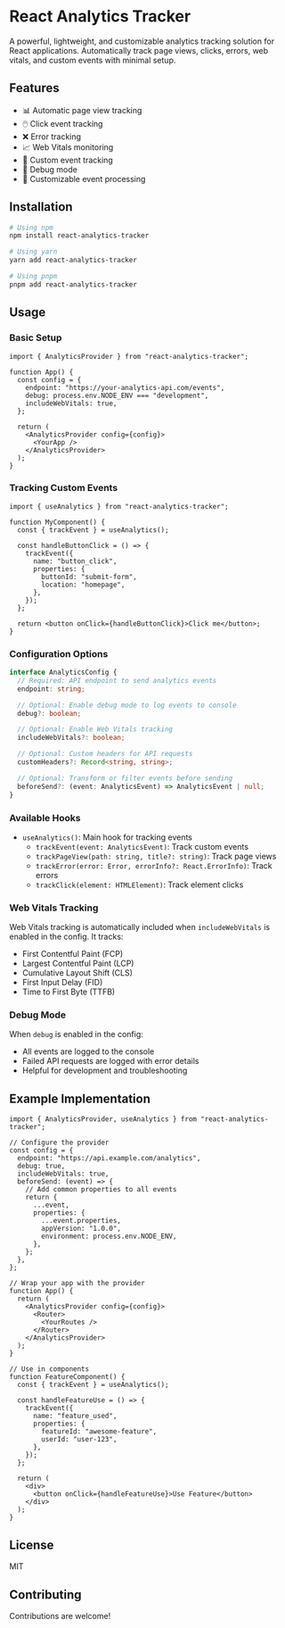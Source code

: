 # React Analytics Tracker

A powerful, lightweight, and customizable analytics tracking solution for React applications. Automatically track page views, clicks, errors, web vitals, and custom events with minimal setup.

## Features

- 📊 Automatic page view tracking
- 🖱️ Click event tracking
- ❌ Error tracking
- 📈 Web Vitals monitoring
- 🎯 Custom event tracking
- 🐛 Debug mode
- 🔧 Customizable event processing

## Installation

```bash
# Using npm
npm install react-analytics-tracker

# Using yarn
yarn add react-analytics-tracker

# Using pnpm
pnpm add react-analytics-tracker
```

## Usage

### Basic Setup

```tsx
import { AnalyticsProvider } from "react-analytics-tracker";

function App() {
  const config = {
    endpoint: "https://your-analytics-api.com/events",
    debug: process.env.NODE_ENV === "development",
    includeWebVitals: true,
  };

  return (
    <AnalyticsProvider config={config}>
      <YourApp />
    </AnalyticsProvider>
  );
}
```

### Tracking Custom Events

```tsx
import { useAnalytics } from "react-analytics-tracker";

function MyComponent() {
  const { trackEvent } = useAnalytics();

  const handleButtonClick = () => {
    trackEvent({
      name: "button_click",
      properties: {
        buttonId: "submit-form",
        location: "homepage",
      },
    });
  };

  return <button onClick={handleButtonClick}>Click me</button>;
}
```

### Configuration Options

```typescript
interface AnalyticsConfig {
  // Required: API endpoint to send analytics events
  endpoint: string;

  // Optional: Enable debug mode to log events to console
  debug?: boolean;

  // Optional: Enable Web Vitals tracking
  includeWebVitals?: boolean;

  // Optional: Custom headers for API requests
  customHeaders?: Record<string, string>;

  // Optional: Transform or filter events before sending
  beforeSend?: (event: AnalyticsEvent) => AnalyticsEvent | null;
}
```

### Available Hooks

- `useAnalytics()`: Main hook for tracking events
  - `trackEvent(event: AnalyticsEvent)`: Track custom events
  - `trackPageView(path: string, title?: string)`: Track page views
  - `trackError(error: Error, errorInfo?: React.ErrorInfo)`: Track errors
  - `trackClick(element: HTMLElement)`: Track element clicks

### Web Vitals Tracking

Web Vitals tracking is automatically included when `includeWebVitals` is enabled in the config. It tracks:

- First Contentful Paint (FCP)
- Largest Contentful Paint (LCP)
- Cumulative Layout Shift (CLS)
- First Input Delay (FID)
- Time to First Byte (TTFB)

### Debug Mode

When `debug` is enabled in the config:

- All events are logged to the console
- Failed API requests are logged with error details
- Helpful for development and troubleshooting

## Example Implementation

```tsx
import { AnalyticsProvider, useAnalytics } from "react-analytics-tracker";

// Configure the provider
const config = {
  endpoint: "https://api.example.com/analytics",
  debug: true,
  includeWebVitals: true,
  beforeSend: (event) => {
    // Add common properties to all events
    return {
      ...event,
      properties: {
        ...event.properties,
        appVersion: "1.0.0",
        environment: process.env.NODE_ENV,
      },
    };
  },
};

// Wrap your app with the provider
function App() {
  return (
    <AnalyticsProvider config={config}>
      <Router>
        <YourRoutes />
      </Router>
    </AnalyticsProvider>
  );
}

// Use in components
function FeatureComponent() {
  const { trackEvent } = useAnalytics();

  const handleFeatureUse = () => {
    trackEvent({
      name: "feature_used",
      properties: {
        featureId: "awesome-feature",
        userId: "user-123",
      },
    });
  };

  return (
    <div>
      <button onClick={handleFeatureUse}>Use Feature</button>
    </div>
  );
}
```

## License

MIT

## Contributing

Contributions are welcome!

